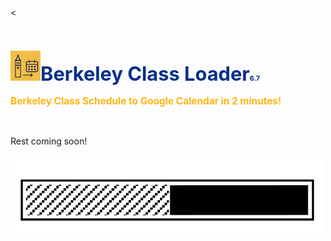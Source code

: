 <div>

<<h1 style="padding: 10px 0; font-family: 'Inter', sans-serif; font-size: 2.2em; color: #012c88fa;">
    <img src="ext_icon_48.png" style="display: inline;">Berkeley Class Loader<span id="version-number-top" style="font-size: 0.35em;
        color: ;">6.7</span>
        <br>
    <p style="font-size: 0.5em; color: #FDB515">Berkeley Class Schedule to Google Calendar in 2 minutes!</p>
    </h1>

</div>
<p>Rest coming soon!</p>
<img src="loading_bar_short.gif" width="500px">